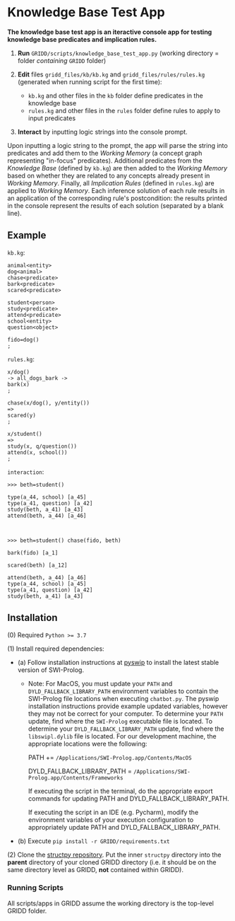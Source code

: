 
# Knowledge Base Test App

**The knowledge base test app is an iteractive console app for testing knowledge base
predicates and implication rules.**

1. **Run** `GRIDD/scripts/knowledge_base_test_app.py` (working directory = folder _containing_ `GRIDD` folder)

2. **Edit** files `gridd_files/kb/kb.kg` and `gridd_files/rules/rules.kg` (generated when running script for the first time):

    - `kb.kg` and other files in the `kb` folder define predicates in the knowledge base
    - `rules.kg` and other files in the `rules` folder define rules to apply to input predicates
    
3. **Interact** by inputting logic strings into the console prompt.

Upon inputting a logic string to the prompt, the app will parse the string into predicates
and add them to the _Working Memory_ (a concept graph representing "in-focus" predicates).
Additional predicates from the _Knowledge Base_ (defined by `kb.kg`) are then added to
the _Working Memory_ based on whether they are related to any concepts already present in
_Working Memory_. Finally, all _Implication Rules_ (defined in `rules.kg`) are applied to
_Working Memory_. Each inference solution of each rule results in an application of the
corresponding rule's postcondition: the results printed in the console represent the results
of each solution (separated by a blank line).

## Example

`kb.kg`:
```
animal<entity>
dog<animal>
chase<predicate>
bark<predicate>
scared<predicate>

student<person>
study<predicate>
attend<predicate>
school<entity>
question<object>

fido=dog()
;
```

`rules.kg`:
```
x/dog()
-> all_dogs_bark ->
bark(x)
;

chase(x/dog(), y/entity())
=>
scared(y)
;

x/student()
=>
study(x, q/question())
attend(x, school())
;
```

`interaction`:
```
>>> beth=student()

type(a_44, school) [a_45]
type(a_41, question) [a_42]
study(beth, a_41) [a_43]
attend(beth, a_44) [a_46]



>>> beth=student() chase(fido, beth)

bark(fido) [a_1]

scared(beth) [a_12]

attend(beth, a_44) [a_46]
type(a_44, school) [a_45]
type(a_41, question) [a_42]
study(beth, a_41) [a_43]
```

## Installation

(0) Required `Python >= 3.7`

(1) Install required dependencies:

* (a) Follow installation instructions at [pyswip](https://github.com/yuce/pyswip/blob/master/INSTALL.md) 
to install the latest stable version of SWI-Prolog.

    * Note: For MacOS, you must update your `PATH` and `DYLD_FALLBACK_LIBRARY_PATH` 
    environment variables to contain the SWI-Prolog file locations when executing `chatbot.py`. 
    The pyswip installation instructions provide example updated variables, however they 
    may not be correct for your computer. 
    To determine your `PATH` update, find where the `SWI-Prolog` executable file is located.
    To determine your `DYLD_FALLBACK_LIBRARY_PATH` update, find where the `libswipl.dylib` file is located.
    For our development machine, the appropriate locations were the following:

        PATH += `/Applications/SWI-Prolog.app/Contents/MacOS`

        DYLD_FALLBACK_LIBRARY_PATH = `/Applications/SWI-Prolog.app/Contents/Frameworks`
        
        If executing the script in the terminal, do the appropriate export commands for updating 
        PATH and DYLD_FALLBACK_LIBRARY_PATH.
        
        If executing the script in an IDE (e.g. Pycharm), modify the environment variables of 
        your execution configuration to appropriately update PATH and DYLD_FALLBACK_LIBRARY_PATH.

* (b) Execute `pip install -r GRIDD/requirements.txt`


(2) Clone the [structpy repository](https://github.com/jdfinch/structpy). 
Put the inner `structpy` directory into the **parent** directory of your cloned GRIDD directory 
(i.e. it should be on the same directory level as GRIDD, **not** contained within GRIDD).

    
### Running Scripts

All scripts/apps in GRIDD assume the working directory is the top-level GRIDD folder.
